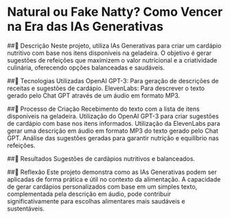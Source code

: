 # Natural ou Fake Natty? Como Vencer na Era das IAs Generativas

##📒 Descrição
Neste projeto, utiliza IAs Generativas para criar um cardápio nutritivo com base nos itens disponíveis na geladeira. O objetivo é gerar sugestões de refeições que maximizem o valor nutricional e a criatividade culinária, oferecendo opções balanceadas e saudáveis.

##🤖 Tecnologias Utilizadas
OpenAI GPT-3: Para geração de descrições de receitas e sugestões de cardápio.
ElevenLabs: Para descrever o texto gerado pelo Chat GPT através de um áudio em formato MP3.

##🧐 Processo de Criação
Recebimento do texto com a lista de itens disponíveis na geladeira.
Utilização do OpenAI GPT-3 para criar sugestões de cardápio com base nos itens informados.
Utilização da ElevenLabs para gerar uma descrição em áudio em formato MP3 do texto gerado pelo Chat GPT.
Análise das sugestões geradas para garantir nutrição e equilíbrio nas refeições.

##🚀 Resultados
Sugestões de cardápios nutritivos e balanceados.

##💭 Reflexão 
Este projeto demonstra como as IAs Generativas podem ser aplicadas de forma prática e útil no contexto da alimentação. A capacidade de gerar cardápios personalizados com base em um simples texto, complementada pela descrição em áudio, pode contribuir significativamente para escolhas alimentares mais saudáveis e sustentáveis.

